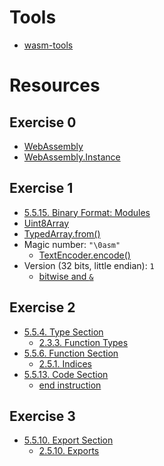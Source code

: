# Tools

- [wasm-tools](https://github.com/bytecodealliance/wasm-tools)

# Resources

## Exercise 0

- [WebAssembly](https://developer.mozilla.org/en-US/docs/WebAssembly/Reference/JavaScript_interface)
- [WebAssembly.Instance](https://developer.mozilla.org/en-US/docs/WebAssembly/Reference/JavaScript_interface/Instance)

## Exercise 1

- [5.5.15. Binary Format: Modules](https://www.w3.org/TR/2019/REC-wasm-core-1-20191205/#modules%E2%91%A0%E2%93%AA)
- [Uint8Array](https://developer.mozilla.org/en-US/docs/Web/JavaScript/Reference/Global_Objects/Uint8Array)
- [TypedArray.from()](https://developer.mozilla.org/en-US/docs/Web/JavaScript/Reference/Global_Objects/TypedArray/from)
- Magic number: `"\0asm"`
  - [TextEncoder.encode()](https://developer.mozilla.org/en-US/docs/Web/API/TextEncoder/encode)
- Version (32 bits, little endian): `1`
  - [bitwise and `&`](https://developer.mozilla.org/en-US/docs/Web/JavaScript/Reference/Operators/Bitwise_AND)

## Exercise 2

- [5.5.4. Type Section](https://www.w3.org/TR/2019/REC-wasm-core-1-20191205/#binary-typesec)
    - [2.3.3. Function Types](https://www.w3.org/TR/2019/REC-wasm-core-1-20191205/#syntax-functype)
- [5.5.6. Function Section](https://www.w3.org/TR/2019/REC-wasm-core-1-20191205/#binary-funcsec)
    - [2.5.1. Indices](https://www.w3.org/TR/2019/REC-wasm-core-1-20191205/#syntax-typeidx)
- [5.5.13. Code Section](https://www.w3.org/TR/2019/REC-wasm-core-1-20191205/#binary-codesec)
  - [end instruction](https://developer.mozilla.org/en-US/docs/WebAssembly/Reference/Control_flow/end)

## Exercise 3

- [5.5.10. Export Section](https://www.w3.org/TR/2019/REC-wasm-core-1-20191205/#binary-exportsec)
  - [2.5.10. Exports](https://www.w3.org/TR/2019/REC-wasm-core-1-20191205/#syntax-export)
